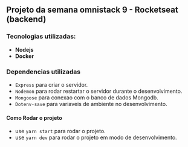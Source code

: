 ## Projeto da semana omnistack 9 - Rocketseat (backend)

### Tecnologias utilizadas:
- **Nodejs**
- **Docker**

### Dependencias utilizadas
 - `Express` para criar o servidor.
 - `Nodemon` para rodar restartar o servidor durante o desenvolvimento.
 - `Mongoose` para conexao com o banco de dados Mongodb.
 - `Dotenv-save` para variaveis de ambiente no desenvolvimento.

#### Como Rodar o projeto
- use `yarn start` para rodar o projeto.
- use `yarn dev` para rodar o projeto em modo de desenvolvimento.